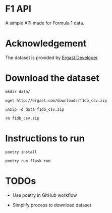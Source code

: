# F1 API

A simple API made for Formula 1 data.


# Acknowledgement

The dataset is provided by [Ergast Developer](http://ergast.com/mrd/)


# Download the dataset
```
mkdir data/

wget http://ergast.com/downloads/f1db_csv.zip

unzip -d data f1db_csv.zip

rm f1db_csv.zip
```


# Instructions to run
```
poetry install

poetry run flask run
```


# TODOs

- Use poetry in GitHub workflow

- Simplify process to download dataset
